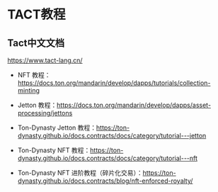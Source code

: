 
# TACT教程

## Tact中文文档

https://www.tact-lang.cn/

* NFT 教程：https://docs.ton.org/mandarin/develop/dapps/tutorials/collection-minting

* Jetton 教程：https://docs.ton.org/mandarin/develop/dapps/asset-processing/jettons

* Ton-Dynasty Jetton 教程：https://ton-dynasty.github.io/docs.contracts/docs/category/tutorial---jetton

* Ton-Dynasty NFT 教程：https://ton-dynasty.github.io/docs.contracts/docs/category/tutorial---nft

* Ton-Dynasty NFT 进阶教程（碎片化交易）：https://ton-dynasty.github.io/docs.contracts/blog/nft-enforced-royalty/
